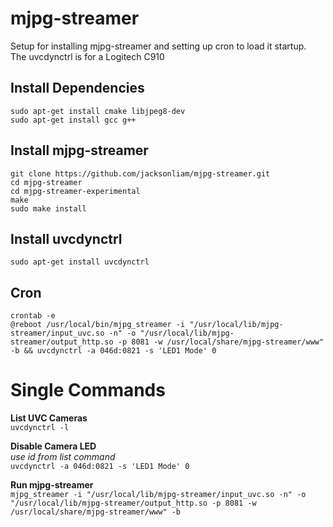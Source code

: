 # mjpg-streamer
Setup for installing mjpg-streamer and setting up cron to load it startup.  
The uvcdynctrl is for a Logitech C910

## Install Dependencies
```
sudo apt-get install cmake libjpeg8-dev
sudo apt-get install gcc g++
```

## Install mjpg-streamer
```
git clone https://github.com/jacksonliam/mjpg-streamer.git
cd mjpg-streamer
cd mjpg-streamer-experimental
make
sudo make install
```

## Install uvcdynctrl
`sudo apt-get install uvcdynctrl`

## Cron
```  
crontab -e
@reboot /usr/local/bin/mjpg_streamer -i "/usr/local/lib/mjpg-streamer/input_uvc.so -n" -o "/usr/local/lib/mjpg-streamer/output_http.so -p 8081 -w /usr/local/share/mjpg-streamer/www" -b && uvcdynctrl -a 046d:0821 -s 'LED1 Mode' 0
```  

# Single Commands
**List UVC Cameras**  
`uvcdynctrl -l`  

**Disable Camera LED**  
*use id from list command*  
`uvcdynctrl -a 046d:0821 -s 'LED1 Mode' 0`  

**Run mjpg-streamer**  
`mjpg_streamer -i "/usr/local/lib/mjpg-streamer/input_uvc.so -n" -o "/usr/local/lib/mjpg-streamer/output_http.so -p 8081 -w /usr/local/share/mjpg-streamer/www" -b`  

